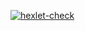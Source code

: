 [![hexlet-check](https://github.com/blackfoxik/rails-project-63/actions/workflows/hexlet-check.yml/badge.svg)](https://github.com/blackfoxik/rails-project-63/actions/workflows/hexlet-check.yml)

